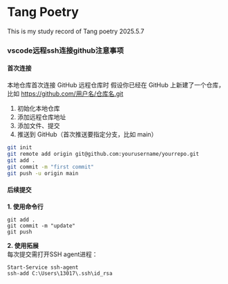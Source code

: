 # Tang Poetry
This is my study record of Tang poetry 
2025.5.7  

### **vscode远程ssh连接github注意事项**
#### **首次连接**
本地仓库首次连接 GitHub 远程仓库时
假设你已经在 GitHub 上新建了一个仓库，比如 https://github.com/用户名/仓库名.git
1. 初始化本地仓库
2. 添加远程仓库地址
3. 添加文件、提交
4. 推送到 GitHub（首次推送要指定分支，比如 main）
```sh
git init
git remote add origin git@github.com:yourusername/yourrepo.git
git add .
git commit -m "first commit"
git push -u origin main
```

#### **后续提交**
**1. 使用命令行**
```
git add .  
git commit -m "update"  
git push
```
**2. 使用拓展**  
每次提交需打开SSH agent进程：  
```
Start-Service ssh-agent  
ssh-add C:\Users\13017\.ssh\id_rsa
```
